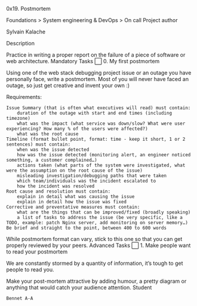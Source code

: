 0x19. Postmortem

Foundations > System engineering & DevOps > On call
Project author

Sylvain Kalache

Description

Practice in writing a proper report on the failure of a piece of software or web architecture.
Mandatory Tasks
⬜ 0. My first postmortem

Using one of the web stack debugging project issue or an outage you have personally face, write a postmortem. Most of you will never have faced an outage, so just get creative and invent your own :)

Requirements:

    Issue Summary (that is often what executives will read) must contain:
        duration of the outage with start and end times (including timezone)
        what was the impact (what service was down/slow? What were user experiencing? How many % of the users were affected?)
        what was the root cause
    Timeline (format bullet point, format: time - keep it short, 1 or 2 sentences) must contain:
        when was the issue detected
        how was the issue detected (monitoring alert, an engineer noticed something, a customer complained…)
        actions taken (what parts of the system were investigated, what were the assumption on the root cause of the issue)
        misleading investigation/debugging paths that were taken
        which team/individuals was the incident escalated to
        how the incident was resolved
    Root cause and resolution must contain:
        explain in detail what was causing the issue
        explain in detail how the issue was fixed
    Corrective and preventative measures must contain:
        what are the things that can be improved/fixed (broadly speaking)
        a list of tasks to address the issue (be very specific, like a TODO, example: patch Nginx server, add monitoring on server memory…)
    Be brief and straight to the point, between 400 to 600 words

While postmortem format can vary, stick to this one so that you can get properly reviewed by your peers.
Advanced Tasks
⬜ 1. Make people want to read your postmortem

We are constantly stormed by a quantity of information, it’s tough to get people to read you.

Make your post-mortem attractive by adding humour, a pretty diagram or anything that would catch your audience attention.
Student

    Bennet A-A
